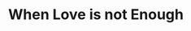---
pid: CH515
title: When Love is not Enough
location_transcription: Gray's Ferry
zipcode: '19123'
outside_phl: 
neighborhood: Northern Liberties,Loft District
age: '25'
age_range: 20-29
instagram: 
image_file_name: CH_515.jpg
proposal_transcription: 'Sculpture of a heart w/ a huge crack. Nearby: a notepad &
  pen. Visitors can stuff the crack w words, prayers, wishes, secrets, etc. They''re
  periodically pulled out & posted on the piece''s website (to make room for more.)'
topic: Love
topic_summary: '0'
type: Interactive
keywords_other: community, people
credit: 
image_labels: 
twitter: yonayurwitart
facebook: 
permalink: "/monuments/ch515/"
layout: item-page
---